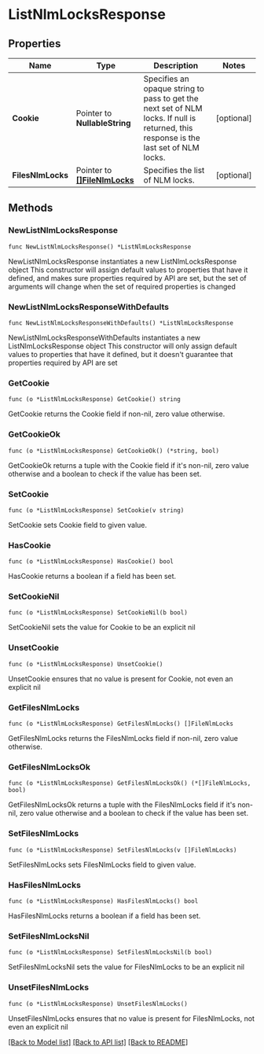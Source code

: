 # ListNlmLocksResponse

## Properties

Name | Type | Description | Notes
------------ | ------------- | ------------- | -------------
**Cookie** | Pointer to **NullableString** | Specifies an opaque string to pass to get the next set of NLM locks. If null is returned, this response is the last set of NLM locks. | [optional] 
**FilesNlmLocks** | Pointer to [**[]FileNlmLocks**](FileNlmLocks.md) | Specifies the list of NLM locks. | [optional] 

## Methods

### NewListNlmLocksResponse

`func NewListNlmLocksResponse() *ListNlmLocksResponse`

NewListNlmLocksResponse instantiates a new ListNlmLocksResponse object
This constructor will assign default values to properties that have it defined,
and makes sure properties required by API are set, but the set of arguments
will change when the set of required properties is changed

### NewListNlmLocksResponseWithDefaults

`func NewListNlmLocksResponseWithDefaults() *ListNlmLocksResponse`

NewListNlmLocksResponseWithDefaults instantiates a new ListNlmLocksResponse object
This constructor will only assign default values to properties that have it defined,
but it doesn't guarantee that properties required by API are set

### GetCookie

`func (o *ListNlmLocksResponse) GetCookie() string`

GetCookie returns the Cookie field if non-nil, zero value otherwise.

### GetCookieOk

`func (o *ListNlmLocksResponse) GetCookieOk() (*string, bool)`

GetCookieOk returns a tuple with the Cookie field if it's non-nil, zero value otherwise
and a boolean to check if the value has been set.

### SetCookie

`func (o *ListNlmLocksResponse) SetCookie(v string)`

SetCookie sets Cookie field to given value.

### HasCookie

`func (o *ListNlmLocksResponse) HasCookie() bool`

HasCookie returns a boolean if a field has been set.

### SetCookieNil

`func (o *ListNlmLocksResponse) SetCookieNil(b bool)`

 SetCookieNil sets the value for Cookie to be an explicit nil

### UnsetCookie
`func (o *ListNlmLocksResponse) UnsetCookie()`

UnsetCookie ensures that no value is present for Cookie, not even an explicit nil
### GetFilesNlmLocks

`func (o *ListNlmLocksResponse) GetFilesNlmLocks() []FileNlmLocks`

GetFilesNlmLocks returns the FilesNlmLocks field if non-nil, zero value otherwise.

### GetFilesNlmLocksOk

`func (o *ListNlmLocksResponse) GetFilesNlmLocksOk() (*[]FileNlmLocks, bool)`

GetFilesNlmLocksOk returns a tuple with the FilesNlmLocks field if it's non-nil, zero value otherwise
and a boolean to check if the value has been set.

### SetFilesNlmLocks

`func (o *ListNlmLocksResponse) SetFilesNlmLocks(v []FileNlmLocks)`

SetFilesNlmLocks sets FilesNlmLocks field to given value.

### HasFilesNlmLocks

`func (o *ListNlmLocksResponse) HasFilesNlmLocks() bool`

HasFilesNlmLocks returns a boolean if a field has been set.

### SetFilesNlmLocksNil

`func (o *ListNlmLocksResponse) SetFilesNlmLocksNil(b bool)`

 SetFilesNlmLocksNil sets the value for FilesNlmLocks to be an explicit nil

### UnsetFilesNlmLocks
`func (o *ListNlmLocksResponse) UnsetFilesNlmLocks()`

UnsetFilesNlmLocks ensures that no value is present for FilesNlmLocks, not even an explicit nil

[[Back to Model list]](../README.md#documentation-for-models) [[Back to API list]](../README.md#documentation-for-api-endpoints) [[Back to README]](../README.md)


